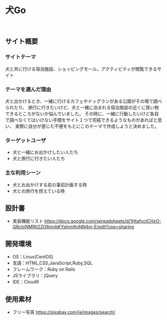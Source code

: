 # 犬Go
​
## サイト概要
### サイトテーマ
犬と共に行ける宿泊施設、ショッピングモール、アクティビティが閲覧できるサイト
​
### テーマを選んだ理由
犬と出かけるとき、一緒に行けるカフェやドッグランがある公園がその場で調べられたり、
旅行に行きたいけど、犬と一緒に泊まれる宿泊施設の近くに買い物できるところがないか悩んでいました。
その時に、一緒に行動したいけど各自で調べなくてはいけない手間をサイト１つで完結できるようなものがあればと思い、
実際に自分が感じた不便をもとにこのテーマで作成しようと決めました。


### ターゲットユーザ

- 犬と一緒にお出かけしたい人たち
- 犬と旅行に行きたい人たち
​
### 主な利用シーン
- 犬とお出かけする前の事前計画する時
- 犬との旅行を控えている時
​
## 設計書
- 実装機能リスト
https://docs.google.com/spreadsheets/d/1HtafyctCHzO-Q8ctoNMRtl2ZO6mvbKYsInmKnNN4m-E/edit?usp=sharing
​
## 開発環境
- OS：Linux(CentOS)
- 言語：HTML,CSS,JavaScript,Ruby,SQL
- フレームワーク：Ruby on Rails
- JSライブラリ：jQuery
- IDE：Cloud9
​
## 使用素材
- フリー写真
https://pixabay.com/ja/images/search/